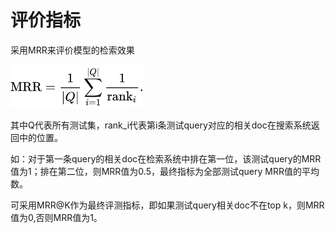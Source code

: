 # 评价指标
采用MRR来评价模型的检索效果

![](./README/8b5c04a3c63a4eae80aa3a8d9207c171.png)


其中Q代表所有测试集，rank_i代表第i条测试query对应的相关doc在搜索系统返回中的位置。

如：对于第一条query的相关doc在检索系统中排在第一位，该测试query的MRR值为1；排在第二位，则MRR值为0.5，最终指标为全部测试query MRR值的平均数。


可采用MRR@K作为最终评测指标，即如果测试query相关doc不在top k，则MRR值为0,否则MRR值为1。


